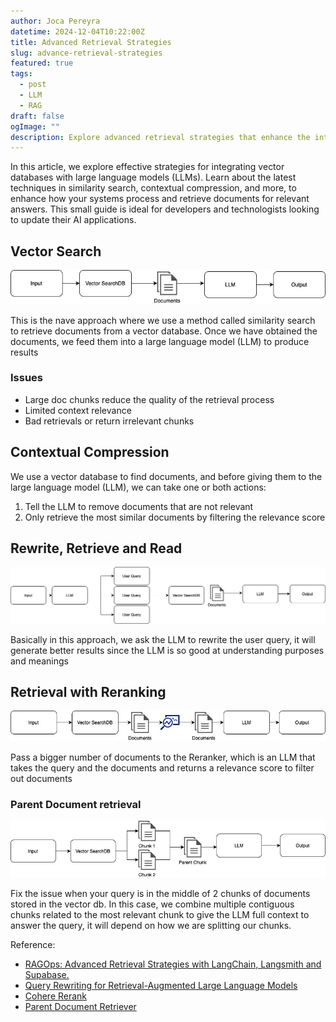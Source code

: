 ```yaml
---
author: Joca Pereyra
datetime: 2024-12-04T10:22:00Z
title: Advanced Retrieval Strategies
slug: advance-retrieval-strategies
featured: true
tags:
  - post
  - LLM
  - RAG
draft: false
ogImage: ""
description: Explore advanced retrieval strategies that enhance the integration of vector databases with large language models (LLMs). This detailed guide delves into the challenges and solutions associated with document retrieval, including techniques like similarity search, contextual compression, query rewriting, reranking, and parent document retrieval. Learn how to optimize document processing for better accuracy and relevance in AI-driven systems. Discover practical solutions for handling large document chunks, improving context relevance, and ensuring that only the most pertinent documents are fed into LLMs. Perfect for developers and technologists seeking to refine their retrieval systems using the latest advancements in AI and database management.
---
```


In this article, we explore effective strategies for integrating vector databases with large language models (LLMs). Learn about the latest techniques in similarity search, contextual compression, and more, to enhance how your systems process and retrieve documents for relevant answers. This small guide is ideal for developers and technologists looking to update their AI applications.

## Vector Search

![Vector Search](../images/rag-vector.jpg)

This is the nave approach where we use a method called similarity search to retrieve documents from a vector database. Once we have obtained the documents, we feed them into a large language model (LLM) to produce results

### Issues

- Large doc chunks reduce the quality of the retrieval process
- Limited context relevance
- Bad retrievals or return irrelevant chunks

## Contextual Compression

We use a vector database to find documents, and before giving them to the large language model (LLM), we can take one or both actions:

1. Tell the LLM to remove documents that are not relevant
2. Only retrieve the most similar documents by filtering the relevance score

## Rewrite, Retrieve and Read

![RRR](../images/rag-rrr.jpg)

Basically in this approach, we ask the LLM to rewrite the user query, it will generate better results since the LLM is so good at understanding purposes and meanings

## Retrieval with Reranking

![Reranker](../images/rag-reranker.jpg)

Pass a bigger number of documents to the Reranker, which is an LLM that takes the query and the documents and returns a relevance score to filter out documents

### Parent Document retrieval

![Parent document retrieval](../images/rag-parent-chunk.jpg)

Fix the issue when your query is in the middle of 2 chunks of documents stored in the vector db. In this case, we combine multiple contiguous chunks related to the most relevant chunk to give the LLM full context to answer the query, it will depend on how we are splitting our chunks.

Reference:

- [RAGOps: Advanced Retrieval Strategies with LangChain, Langsmith and Supabase.](https://www.youtube.com/watch?v=EuHderGVUs8)
- [Query Rewriting for Retrieval-Augmented Large Language Models](ERReadad)
- [Cohere Rerank](https://cohere.com/rerank)
- [Parent Document Retriever](https://python.langchain.com/docs/modules/data_connection/retrievers/parent_document_retriever/)
